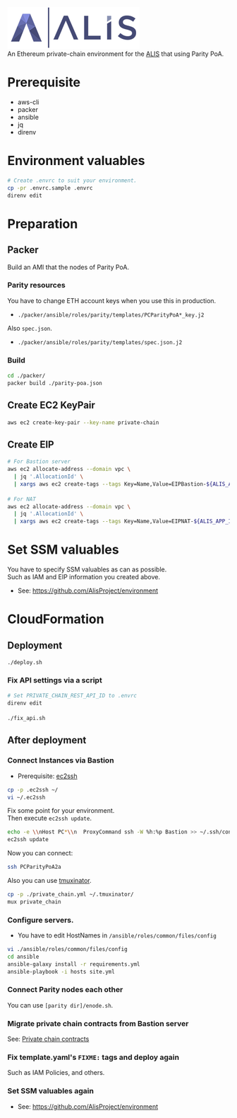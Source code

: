 [![ALIS](./logo.png)](https://alis.to)  
An Ethereum private-chain environment for the [ALIS](https://alis.to) 
that using Parity PoA.

# Prerequisite
- aws-cli
- packer
- ansible
- jq
- direnv

# Environment valuables

```bash
# Create .envrc to suit your environment.
cp -pr .envrc.sample .envrc
direnv edit
```

# Preparation

## Packer
Build an AMI that the nodes of Parity PoA.  

### Parity resources
You have to change ETH account keys when you use this in production.
- `./packer/ansible/roles/parity/templates/PCParityPoA*_key.j2`

Also `spec.json`.
- `./packer/ansible/roles/parity/templates/spec.json.j2`

### Build
```bash
cd ./packer/
packer build ./parity-poa.json
```

## Create EC2 KeyPair
```bash
aws ec2 create-key-pair --key-name private-chain
```

## Create EIP
```bash
# For Bastion server
aws ec2 allocate-address --domain vpc \
  | jq '.AllocationId' \
  | xargs aws ec2 create-tags --tags Key=Name,Value=EIPBastion-${ALIS_APP_ID} Key=Component,Value=PrivateChain --resources
  
# For NAT
aws ec2 allocate-address --domain vpc \
  | jq '.AllocationId' \
  | xargs aws ec2 create-tags --tags Key=Name,Value=EIPNAT-${ALIS_APP_ID} Key=Component,Value=PrivateChain --resources
```

# Set SSM valuables
You have to specify SSM valuables as can as possible.  
Such as IAM and EIP information you created above.
- See: https://github.com/AlisProject/environment


# CloudFormation

## Deployment

```bash;
./deploy.sh
```

### Fix API settings via a script

```bash
# Set PRIVATE_CHAIN_REST_API_ID to .envrc
direnv edit

./fix_api.sh
```

## After deployment

### Connect Instances via Bastion
- Prerequisite: [ec2ssh](https://github.com/mirakui/ec2ssh) 

```bash
cp -p .ec2ssh ~/
vi ~/.ec2ssh
```

Fix some point for your environment.  
Then execute `ec2ssh update`.

```bash
echo -e \\nHost PC*\\n  ProxyCommand ssh -W %h:%p Bastion >> ~/.ssh/config 
ec2ssh update
```

Now you can connect:

```bash
ssh PCParityPoA2a
```

Also you can use [tmuxinator](https://github.com/tmuxinator/tmuxinator).
```bash
cp -p ./private_chain.yml ~/.tmuxinator/
mux private_chain
```

### Configure servers.
- You have to edit HostNames in `/ansible/roles/common/files/config`

```bash
vi ./ansible/roles/common/files/config
cd ansible
ansible-galaxy install -r requirements.yml
ansible-playbook -i hosts site.yml
```

### Connect Parity nodes each other
You can use `[parity dir]/enode.sh`.


### Migrate private chain contracts from Bastion server
See: [Private chain contracts](https://github.com/AlisProject/private-chain-contracts)

### Fix template.yaml's `FIXME:` tags and deploy again
Such as IAM Policies, and others.

### Set SSM valuables again
- See: https://github.com/AlisProject/environment
